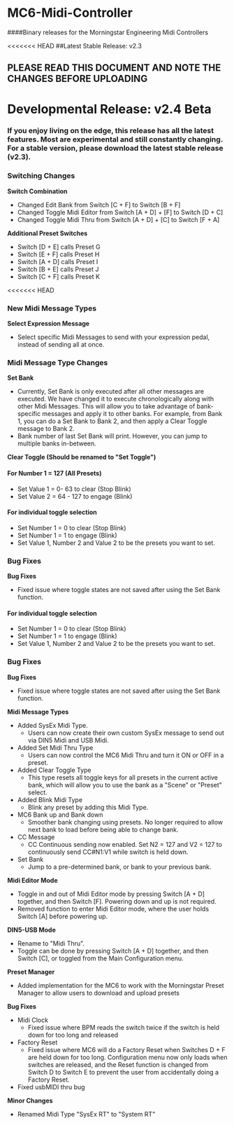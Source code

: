 # MC6-Midi-Controller
####Binary releases for the Morningstar Engineering Midi Controllers

<<<<<<< HEAD
##Latest Stable Release: v2.3
## PLEASE READ THIS DOCUMENT AND NOTE THE CHANGES BEFORE UPLOADING

# Developmental Release: v2.4 Beta

### If you enjoy living on the edge, this release has all the latest features. Most are experimental and still constantly changing. For a stable version, please download the latest stable release (v2.3).

### Switching Changes
__Switch Combination__
* Changed Edit Bank from Switch [C + F] to Switch [B + F]
* Changed Toggle Midi Editor from Switch [A + D] + [F] to Switch [D + C]
* Changed Toggle Midi Thru from Switch [A + D] + [C] to Switch [F + A]

__Additional Preset Switches__
* Switch [D + E] calls Preset G
* Switch [E + F] calls Preset H
* Switch [A + D] calls Preset I
* Switch [B + E] calls Preset J
* Switch [C + F] calls Preset K

<<<<<<< HEAD
### New Midi Message Types
__Select Expression Message__
* Select specific Midi Messages to send with your expression pedal, instead of sending all at once.

### Midi Message Type Changes

__Set Bank__
* Currently, Set Bank is only executed after all other messages are executed. We have changed it to execute chronologically along with other Midi Messages. This will allow you to take advantage of bank-specific messages and apply it to other banks. For example, from Bank 1, you can do a Set Bank to Bank 2, and then apply a Clear Toggle message to Bank 2.
* Bank number of last Set Bank will print. However, you can jump to multiple banks in-between.

__Clear Toggle (Should be renamed to "Set Toggle")__
#### For Number 1 = 127 (All Presets)
* Set Value 1 = 0- 63 to clear (Stop Blink)
* Set Value 2 = 64 - 127 to engage (Blink)

#### For individual toggle selection
* Set Number 1 = 0 to clear (Stop Blink)
* Set Number 1 = 1 to engage (Blink)
* Set Value 1, Number 2 and Value 2 to be the presets you want to set.

### Bug Fixes
__Bug Fixes__
* Fixed issue where toggle states are not saved after using the Set Bank function.


#### For individual toggle selection
* Set Number 1 = 0 to clear (Stop Blink)
* Set Number 1 = 1 to engage (Blink)
* Set Value 1, Number 2 and Value 2 to be the presets you want to set.

### Bug Fixes
__Bug Fixes__
* Fixed issue where toggle states are not saved after using the Set Bank function.

__Midi Message Types__
* Added SysEx Midi Type.
  * Users can now create their own custom SysEx message to send out via DIN5 Midi and USB Midi.
* Added Set Midi Thru Type
  * Users can now control the MC6 Midi Thru and turn it ON or OFF in a preset.
* Added Clear Toggle Type
  * This type resets all toggle keys for all presets in the current active bank, which will allow you to use the bank as a "Scene" or "Preset" select.
* Added Blink Midi Type
  * Blink any preset by adding this Midi Type.
* MC6 Bank up and Bank down
  * Smoother bank changing using presets. No longer required to allow next bank to load before being able to change bank.
* CC Message
  * CC Continuous sending now enabled. Set N2 = 127 and V2 = 127 to continuously send CC#N1:V1 while switch is held down.
* Set Bank
  * Jump to a pre-determined bank, or bank to your previous bank.

__Midi Editor Mode__
* Toggle in and out of Midi Editor mode by pressing Switch [A + D] together, and then Switch [F]. Powering down and up is not required.
* Removed function to enter Midi Editor mode, where the user holds Switch [A] before powering up.

__DIN5-USB Mode__
* Rename to "Midi Thru".
* Toggle can be done by pressing Switch [A + D] together, and then Switch [C], or toggled from the Main Configuration menu.

__Preset Manager__
* Added implementation for the MC6 to work with the Morningstar Preset Manager to allow users to download and upload presets


__Bug Fixes__
* Midi Clock
  * Fixed issue where BPM reads the switch twice if the switch is held down for too long and released
* Factory Reset
  * Fixed issue where MC6 will do a Factory Reset when Switches D + F are held down for too long. Configuration menu now only loads when switches are released, and the Reset function is changed from Switch D to Switch E to prevent the user from accidentally doing a Factory Reset.
* Fixed usbMIDI thru bug

__Minor Changes__
* Renamed Midi Type "SysEx RT" to "System RT"
